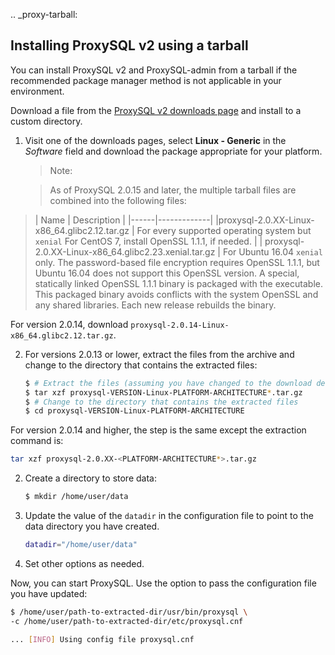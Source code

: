 .. _proxy-tarball:

Installing ProxySQL v2 using a tarball
-----------------------------------------

You can install ProxySQL v2 and ProxySQL-admin from a tarball if the recommended package manager method is not applicable in your environment.

Download a file from the [ProxySQL v2 downloads page](https://www.percona.com/downloads/proxysql2/)
and install to a custom directory.

1. Visit one of the downloads pages, select **Linux - Generic** in the *Software* field and download the package appropriate for your platform.

    > Note:

	>As of ProxySQL 2.0.15 and later, the multiple tarball files are combined into the following files:

 > | Name | Description |
   |------|-------------|
   |proxysql-2.0.XX-Linux-x86_64.glibc2.12.tar.gz | For every supported operating system but `xenial` For CentOS 7, install OpenSSL 1.1.1, if needed. |
   | proxysql-2.0.XX-Linux-x86_64.glibc2.23.xenial.tar.gz | For Ubuntu 16.04 `xenial` only. The password-based file encryption requires OpenSSL 1.1.1, but Ubuntu 16.04 does not support this OpenSSL version. A special, statically linked OpenSSL 1.1.1 binary is packaged with the executable. This packaged binary avoids conflicts with the system OpenSSL and any shared libraries. Each new release rebuilds the binary.

For version 2.0.14, download `proxysql-2.0.14-Linux-x86_64.glibc2.12.tar.gz`.

2. For versions 2.0.13 or lower, extract the files from the archive and
    change to the directory that contains the extracted files:

    ``` bash
    $ # Extract the files (assuming you have changed to the download destination directory)
    $ tar xzf proxysql-VERSION-Linux-PLATFORM-ARCHITECTURE*.tar.gz
    $ # Change to the directory that contains the extracted files
    $ cd proxysql-VERSION-Linux-PLATFORM-ARCHITECTURE
    ```
 For version 2.0.14 and higher, the step is the same except the extraction command is:

 ``` bash
tar xzf proxysql-2.0.XX-<PLATFORM-ARCHITECTURE*>.tar.gz
```

2. Create a directory to store data:

    ``` bash
    $ mkdir /home/user/data
    ```

2.  Update the value of the `datadir` in the configuration file to point to the
    data directory you have created.

    ``` bash
    datadir="/home/user/data"
    ```

2.  Set other options as needed.

Now, you can start ProxySQL. Use the option to pass the configuration file you
have updated:

``` bash
$ /home/user/path-to-extracted-dir/usr/bin/proxysql \
-c /home/user/path-to-extracted-dir/etc/proxysql.cnf

... [INFO] Using config file proxysql.cnf
```

